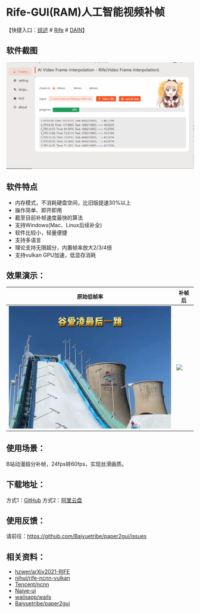 # Rife-GUI(RAM)人工智能视频补帧

【快捷入口：[综述](readme.md) # [Rife](rife-gui.md) # [DAIN](dain-gui.md)】

## 软件截图

![](../docs/images/rife-gui.gif)

## 软件特点

- 内存模式，不消耗硬盘空间，比旧版提速30%以上
- 操作简单、即开即用
- 截至目前补帧速度最快的算法
- 支持Windows(Mac、Linux后续补全)
- 软件比较小，轻量便捷
- 支持多语言
- 理论支持无限超分，内置帧率放大2/3/4倍
- 支持vulkan GPU加速，低显存消耗

## 效果演示：

| 原始低帧率                       | 补帧后                           |
| -------------------------------- | -------------------------------- |
| ![](../docs/video/guailing0.gif) | ![](../docs/video/guailing1.gif) |

## 使用场景：

B站动漫超分补帧，24fps转60fps，实现丝滑画质。

## 下载地址：

方式1：[GitHub](https://github.com/Baiyuetribe/paper2gui/releases/tag/Published)
方式2：[阿里云盘](https://www.aliyundrive.com/s/2b4hyudGkni)

## 使用反馈：

请前往：https://github.com/Baiyuetribe/paper2gui/issues

## 相关资料：

- [hzwer/arXiv2021-RIFE](https://github.com/hzwer/arXiv2021-RIFE)
- [nihui/rife-ncnn-vulkan](https://github.com/nihui/rife-ncnn-vulkan)
- [Tencent/ncnn](https://github.com/Tencent/ncnn)
- [Naive-ui](https://www.naiveui.com/zh-CN/os-theme)
- [wailsapp/wails](https://github.com/wailsapp/wails)
- [Baiyuetribe/paper2gui](https://github.com/Baiyuetribe/paper2gui)